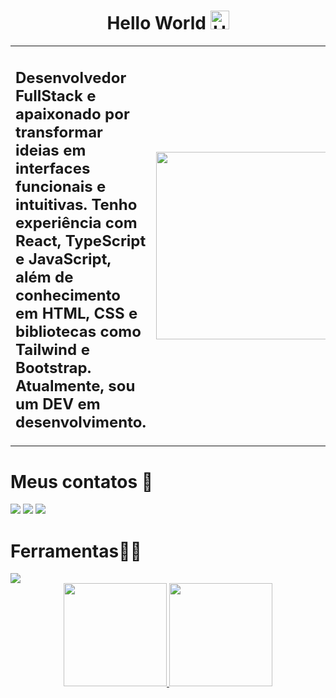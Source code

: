 <h1 align="center"> Hello World 
  <img src="https://raw.githubusercontent.com/Tarikul-Islam-Anik/Animated-Fluent-Emojis/master/Emojis/Hand%20gestures/Hand%20with%20Fingers%20Splayed%20Light%20Skin%20Tone.png" 
    alt="Hand with Fingers Splayed Light Skin Tone" 
    width="30" 
    height="30" />
</h1>


<table>
  <tr>
    <td>
      <h2>
        Desenvolvedor FullStack e apaixonado por transformar ideias em interfaces funcionais e intuitivas. Tenho experiência com React, TypeScript e JavaScript, além de conhecimento em HTML, CSS e bibliotecas como Tailwind e Bootstrap. Atualmente, sou um DEV em desenvolvimento.
      </h2>
    </td>
    <td>
      <img height="300" width="300" src="https://i.pinimg.com/originals/5a/5d/4c/5a5d4c5894fae6d2f807e5c5a330302a.gif" />
    </td>
  </tr>
</table>


<h1>Meus contatos 📲</h1>
<div>
  <a href="https://www.instagram.com/daviiisousa19/?__pwa=1" target="_blank"><img src="https://skillicons.dev/icons?i=instagram&theme=dark" /></a>
  <a href="https://www.linkedin.com/in/davi-sousa-alves/" target="_blank"><img src="https://skillicons.dev/icons?i=linkedin&theme=dark" /></a>
   <a href="https://drive.google.com/file/d/1EYr9pjbrplIlzoOEKSrBcRmSOddnit4B/view?usp=sharing" target="_blank"><img src="https://img.shields.io/badge/-CV-0078D4?style=flat-square&labelColor=0078D4&logo=readme&logoColor=white"/></a></a>
</div>
<h1>Ferramentas👨‍💻</h1>
   <img src="https://skillicons.dev/icons?i=html,css,js,ts,react,next,tailwind,git,nodejs,postgres,express&theme=dark" />

 <br> 

 <div align="center" >
  <a href="https://github.com/daviiisousa">
    <img height="165em" src="https://github-readme-stats.vercel.app/api?username=daviiisousa&show_icons=true&theme=radical"/>
    <img height="165em" src="https://github-readme-stats.vercel.app/api/top-langs/?username=daviiisousa&layout=compact&theme=radical"/>
  </a>
</div>

